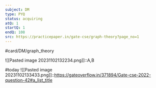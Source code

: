 ```yaml
---
subject: DM
type: PYQ
status: acquiring
atQ: 1
startQ: 1
endQ: 108
src: https://practicepaper.in/gate-cse/graph-theory?page_no=1
---
```

#card/DM/graph_theory 

![[Pasted image 20231102132234.png]]::A,B <!--SR:!2023-11-18,11,270-->

#today ![[Pasted image 20231102133433.png]]::https://gateoverflow.in/371894/Gate-cse-2022-question-42#a_list_title

